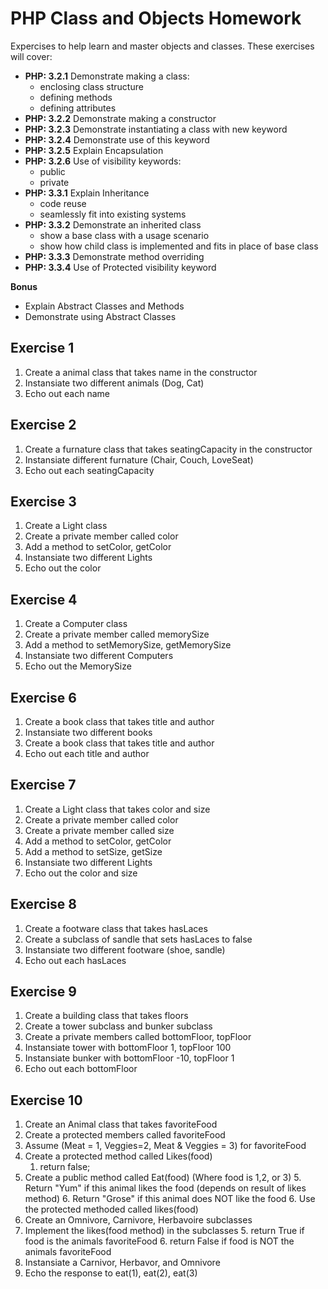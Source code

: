 PHP Class and Objects Homework
====================

Expercises to help learn and master objects and classes. These exercises will cover:


* **PHP: 3.2.1** Demonstrate making a class:
	* enclosing class structure
	* defining methods
	* defining attributes
* **PHP: 3.2.2** Demonstrate making a constructor
* **PHP: 3.2.3** Demonstrate instantiating a class with new keyword
* **PHP: 3.2.4** Demonstrate use of this keyword
* **PHP: 3.2.5** Explain Encapsulation
* **PHP: 3.2.6** Use of visibility keywords:
	* public
	* private
* **PHP: 3.3.1** Explain Inheritance
	* code reuse
	* seamlessly fit into existing systems 
* **PHP: 3.3.2** Demonstrate an inherited class
	* show a base class with a usage scenario
	* show how child class is implemented and fits in place of base class
* **PHP: 3.3.3** Demonstrate method overriding
* **PHP: 3.3.4** Use of Protected visibility keyword

**Bonus**
* Explain Abstract Classes and Methods
* Demonstrate using Abstract Classes


## Exercise 1
1. Create a animal class that takes name in the constructor
2. Instansiate two different animals (Dog, Cat)
3. Echo out each name

## Exercise 2
1. Create a furnature class that takes seatingCapacity in the constructor
2. Instansiate different furnature (Chair, Couch, LoveSeat)
3. Echo out each seatingCapacity

## Exercise 3
1. Create a Light class
2. Create a private member called color
2. Add a method to setColor, getColor
2. Instansiate two different Lights
3. Echo out the color 

## Exercise 4
1. Create a Computer class
2. Create a private member called memorySize
3. Add a method to setMemorySize, getMemorySize
4. Instansiate two different Computers
5. Echo out the MemorySize 

## Exercise 6
1. Create a book class that takes title and author
2. Instansiate two different books
3. Create a book class that takes title and author
4. Echo out each title and author

## Exercise 7
1. Create a Light class that takes color and size
2. Create a private member called color
2. Create a private member called size
2. Add a method to setColor, getColor
3. Add a method to setSize, getSize
2. Instansiate two different Lights
3. Echo out the color and size 

## Exercise 8
1. Create a footware class that takes hasLaces
2. Create a subclass of sandle that sets hasLaces to false
2. Instansiate two different footware (shoe, sandle)
3. Echo out each hasLaces

## Exercise 9
1. Create a building class that takes floors
2. Create a tower subclass and bunker subclass
2. Create a private members called bottomFloor, topFloor 
2. Instansiate tower with bottomFloor 1, topFloor 100
2. Instansiate bunker with bottomFloor -10, topFloor 1
3. Echo out each bottomFloor

## Exercise 10
1. Create an Animal class that takes favoriteFood
2. Create a protected members called favoriteFood
3. Assume (Meat = 1, Veggies=2, Meat & Veggies = 3) for favoriteFood
4. Create a protected method called Likes(food)
	1. return false;
4. Create a public method called Eat(food) (Where food is 1,2, or 3)
	5. Return "Yum" if this animal likes the food (depends on result of likes method)
	6. Return "Grose" if this animal does NOT like the food
	6. Use the protected methoded called likes(food)
3. Create an Omnivore, Carnivore, Herbavoire subclasses
4. Implement the likes(food method) in the subclasses
	5. return True if food is the animals favoriteFood 
	6. return False if food is NOT the animals favoriteFood 
2. Instansiate a Carnivor, Herbavor, and Omnivore
3. Echo the response to eat(1), eat(2), eat(3)

